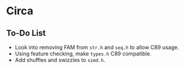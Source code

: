 # Circa
## To-Do List
- Look into removing FAM from `str.h` and `seq.h` to allow C89 usage.
- Using feature checking, make `types.h` C89 compatible.
- Add shuffles and swizzles to `simd.h`.
